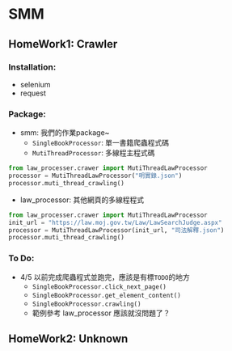 # SMM
## HomeWork1: Crawler
### Installation:
- selenium
- request
### Package:
- smm: 我們的作業package~
    - `SingleBookProcessor`: 單一書籍爬蟲程式碼
    - `MutiThreadProcessor`: 多線程主程式碼
```python
from law_processer.crawer import MutiThreadLawProcessor
processor = MutiThreadLawProcessor("明實錄.json")
processor.muti_thread_crawling()
```
- law_processor: 其他網頁的多線程程式
```python
from law_processer.crawer import MutiThreadLawProcessor
init_url = "https://law.moj.gov.tw/Law/LawSearchJudge.aspx"
processor = MutiThreadLawProcessor(init_url, "司法解釋.json")
processor.muti_thread_crawling()
```
### To Do:
- 4/5 以前完成爬蟲程式並跑完，應該是有標`TODO`的地方
    - `SingleBookProcessor.click_next_page()`
    - `SingleBookProcessor.get_element_content()`
    - `SingleBookProcessor.crawling()`
    - 範例參考 law_processor 應該就沒問題了？
## HomeWork2: Unknown
